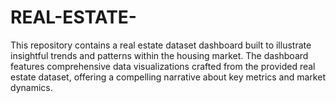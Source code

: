 # REAL-ESTATE-
This repository contains a real estate dataset dashboard built to illustrate insightful trends and patterns within the housing market. The dashboard features comprehensive data visualizations crafted from the provided real estate dataset, offering a compelling narrative about key metrics and market dynamics.
